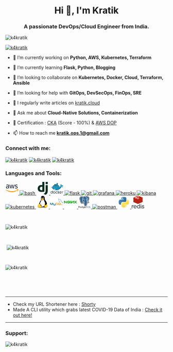 <h1 align="center">Hi 👋, I'm Kratik</h1>


<h3 align="center">A passionate DevOps/Cloud Engineer from India.</h3>
<p align="left"> <img src="https://komarev.com/ghpvc/?username=k4kratik&label=Profile%20views&color=0e75b6&style=flat"
        alt="k4kratik" /> </p>

<p align="left"> <a href="https://twitter.com/k4kratik" target="blank"><img
            src="https://img.shields.io/twitter/follow/k4kratik?logo=twitter&style=for-the-badge" alt="k4kratik" /></a>
</p>

- 🔭 I’m currently working on **Python, AWS, Kubernetes, Terraform**

- 🌱 I’m currently learning **Flask, Python, Blogging**

- 👯 I’m looking to collaborate on **Kubernetes, Docker, Cloud, Terraform, Ansible**

- 🤝 I’m looking for help with **GitOps, DevSecOps, FinOps, SRE**

- 📝 I regularly write articles on [kratik.cloud](https://kratik.cloud/)

- 💬 Ask me about **Cloud-Native Solutions, Containerization**

- 🥇 Certification : [CKA](https://www.youracclaim.com/badges/53515af8-bc86-48a4-b84f-3606950163b1/linked_in_profile)
(Score - 100%) & [AWS DOP](https://www.credly.com/badges/9f38a6e4-c687-4f98-880f-a5758e9691be/public_url)

- 📫 How to reach me **kratik.ops.1@gmail.com**

<h3 align="left">Connect with me:</h3>
<p align="left">
    <a href="https://twitter.com/k4kratik" target="blank"><img align="center"
            src="https://raw.githubusercontent.com/rahuldkjain/github-profile-readme-generator/master/src/images/icons/Social/twitter.svg"
            alt="k4kratik" height="30" width="40" /></a>
    <a href="https://linkedin.com/in/k4kratik" target="blank"><img align="center"
            src="https://raw.githubusercontent.com/rahuldkjain/github-profile-readme-generator/master/src/images/icons/Social/linked-in-alt.svg"
            alt="k4kratik" height="30" width="40" /></a>
    <a href="https://instagram.com/k4kratik" target="blank"><img align="center"
            src="https://raw.githubusercontent.com/rahuldkjain/github-profile-readme-generator/master/src/images/icons/Social/instagram.svg"
            alt="k4kratik" height="30" width="40" /></a>
</p>

<h3 align="left">Languages and Tools:</h3>
<p align="left"> <a href="https://aws.amazon.com" target="_blank"> <img
            src="https://raw.githubusercontent.com/devicons/devicon/master/icons/amazonwebservices/amazonwebservices-original-wordmark.svg"
            alt="aws" width="40" height="40" /> </a> <a href="https://www.gnu.org/software/bash/" target="_blank"> <img
            src="https://www.vectorlogo.zone/logos/gnu_bash/gnu_bash-icon.svg" alt="bash" width="40" height="40" /> </a>
    <a href="https://www.djangoproject.com/" target="_blank"> <img
            src="https://raw.githubusercontent.com/devicons/devicon/master/icons/django/django-plain.svg"
            alt="django" width="40" height="40" /> </a> <a href="https://www.docker.com/" target="_blank"> <img
            src="https://raw.githubusercontent.com/devicons/devicon/master/icons/docker/docker-original-wordmark.svg"
            alt="docker" width="40" height="40" /> </a> <a href="https://flask.palletsprojects.com/" target="_blank">
        <img src="https://www.vectorlogo.zone/logos/pocoo_flask/pocoo_flask-icon.svg" alt="flask" width="40"
            height="40" /> </a> <a href="https://git-scm.com/" target="_blank"> <img
            src="https://www.vectorlogo.zone/logos/git-scm/git-scm-icon.svg" alt="git" width="40" height="40" /> </a> <a
        href="https://grafana.com" target="_blank"> <img
            src="https://www.vectorlogo.zone/logos/grafana/grafana-icon.svg" alt="grafana" width="40" height="40" />
    </a> <a href="https://heroku.com" target="_blank"> <img
            src="https://www.vectorlogo.zone/logos/heroku/heroku-icon.svg" alt="heroku" width="40" height="40" /> </a>
    <a href="https://www.elastic.co/kibana" target="_blank"> <img
            src="https://www.vectorlogo.zone/logos/elasticco_kibana/elasticco_kibana-icon.svg" alt="kibana" width="40"
            height="40" /> </a> <a href="https://kubernetes.io" target="_blank"> <img
            src="https://www.vectorlogo.zone/logos/kubernetes/kubernetes-icon.svg" alt="kubernetes" width="40"
            height="40" /> </a> <a href="https://www.linux.org/" target="_blank"> <img
            src="https://raw.githubusercontent.com/devicons/devicon/master/icons/linux/linux-original.svg" alt="linux"
            width="40" height="40" /> </a> <a href="https://www.mysql.com/" target="_blank"> <img
            src="https://raw.githubusercontent.com/devicons/devicon/master/icons/mysql/mysql-original-wordmark.svg"
            alt="mysql" width="40" height="40" /> </a> <a href="https://www.nginx.com" target="_blank"> <img
            src="https://raw.githubusercontent.com/devicons/devicon/master/icons/nginx/nginx-original.svg" alt="nginx"
            width="40" height="40" /> </a> <a href="https://www.postgresql.org" target="_blank"> <img
            src="https://raw.githubusercontent.com/devicons/devicon/master/icons/postgresql/postgresql-original-wordmark.svg"
            alt="postgresql" width="40" height="40" /> </a> <a href="https://postman.com" target="_blank"> <img
            src="https://www.vectorlogo.zone/logos/getpostman/getpostman-icon.svg" alt="postman" width="40"
            height="40" /> </a> <a href="https://www.python.org" target="_blank"> <img
            src="https://raw.githubusercontent.com/devicons/devicon/master/icons/python/python-original.svg"
            alt="python" width="40" height="40" /> </a> <a href="https://redis.io" target="_blank"> <img
            src="https://raw.githubusercontent.com/devicons/devicon/master/icons/redis/redis-original-wordmark.svg"
            alt="redis" width="40" height="40" /> </a>
</p>

<br>


<p><img align="center" src="https://github-readme-streak-stats.herokuapp.com/?user=k4kratik&" alt="k4kratik" /></p>

<br>

<p>&nbsp;<img align="center"
        src="https://github-readme-stats.vercel.app/api?username=k4kratik&show_icons=true&locale=en" alt="k4kratik" />
</p>

<br>

<p><img align="left"
        src="https://github-readme-stats.vercel.app/api/top-langs?username=k4kratik&show_icons=true&locale=en&layout=compact"
        alt="k4kratik" /></p>

<br />

<br />
<br />
<br />
<br /> 

---
- Check my URL Shortener here : [Shorty](http://kratikwho.tk)
- Made A CLI utility which grabs latest COVID-19 Data of India : [Check it out here!](https://github.com/k4kratik/COVID-19-STATS-FINDER)
---
<h3 align="left">Support:</h3>
<p><a href="https://www.buymeacoffee.com/kratik"> <img align="left"
            src="https://cdn.buymeacoffee.com/buttons/v2/default-yellow.png" height="50" width="210"
            alt="k4kratik" /></a></p><br><br>
